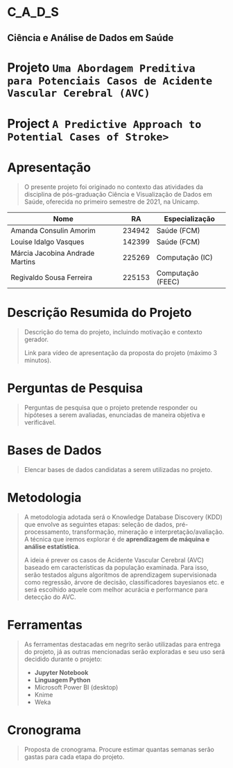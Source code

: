# C_A_D_S
## Ciência e Análise de Dados em Saúde
# Projeto `Uma Abordagem Preditiva para Potenciais Casos de Acidente Vascular Cerebral (AVC)`
# Project `A Predictive Approach to Potential Cases of Stroke>`

# Apresentação
>
>O presente projeto foi originado no contexto das atividades da disciplina de pós-graduação Ciência e Visualização de Dados em Saúde, oferecida no primeiro semestre de 2021, na Unicamp.
>
>
Nome                            | RA            | Especialização
------------------------------- | ------------- |----------------
Amanda Consulin Amorim          | 234942        | Saúde (FCM)
Louise Idalgo Vasques           | 142399        | Saúde (FCM)
Márcia Jacobina Andrade Martins | 225269        | Computação (IC)
Regivaldo Sousa Ferreira        | 225153        | Computação (FEEC)
>
# Descrição Resumida do Projeto
> Descrição do tema do projeto, incluindo motivação e contexto gerador.
> 
> Link para vídeo de apresentação da proposta do projeto (máximo 3 minutos).

# Perguntas de Pesquisa
> Perguntas de pesquisa que o projeto pretende responder ou hipóteses a serem avaliadas, enunciadas de maneira objetiva e verificável.

# Bases de Dados
> Elencar bases de dados candidatas a serem utilizadas no projeto.

# Metodologia
>  A metodologia adotada será o Knowledge Database Discovery (KDD) que envolve as seguintes etapas: seleção de dados, pré-processamento, transformação, mineração e 
interpretação/avaliação. A técnica que iremos explorar é de **aprendizagem de máquina e análise estatística**. 
>
>  A ideia é prever os casos de Acidente Vascular Cerebral (AVC) baseado em características da população examinada. Para isso, serão testados alguns algoritmos de aprendizagem supervisionada como regressão, árvore de decisão, classificadores bayesianos etc. e será escolhido aquele com melhor acurácia e performance para detecção do AVC.
>
>
# Ferramentas
>
> As ferramentas destacadas em negrito serão utilizadas para entrega do projeto, já as outras mencionadas serão exploradas e seu uso será decidido durante o projeto:
> 
>- **Jupyter Notebook**
>- **Linguagem Python**
>- Microsoft Power BI (desktop)
>- Knime
>- Weka

# Cronograma
> Proposta de cronograma. Procure estimar quantas semanas serão gastas para cada etapa do projeto.
